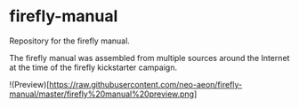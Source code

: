 # firefly-manual
Repository for the firefly manual.

The firefly manual was assembled from multiple sources around the Internet at the time of the firefly kickstarter campaign.

!(Preview)[https://raw.githubusercontent.com/neo-aeon/firefly-manual/master/firefly%20manual%20preview.png]
